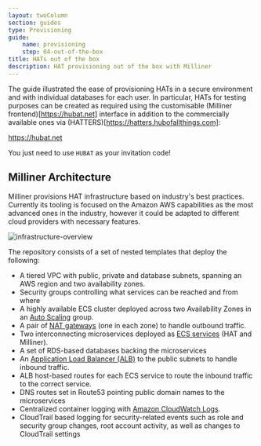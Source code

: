 ```yaml
---
layout: twoColumn
section: guides
type: Provisioning
guide: 
    name: provisioning
    step: 04-out-of-the-box
title: HATs out of the box
description: HAT provisioning out of the box with Milliner
---
```


The guide illustrated the ease of provisioning HATs in a secure environment and with individual databases for each user. In particular, HATs for testing purposes can be created as required using the customisable (Milliner frontend)[https://hubat.net] interface in addition to the commercially available ones via (HATTERS)[https://hatters.hubofallthings.com]:

https://hubat.net

You just need to use `HUBAT` as your invitation code!

## Milliner Architecture

Milliner provisions HAT infrastructure based on industry's best practices. Currently its tooling is focused on the Amazon AWS capabilities as the most advanced ones in the industry, however it could be adapted to different cloud providers with necessary features.

![infrastructure-overview](images/milliner-architecture.png)

The repository consists of a set of nested templates that deploy the following:

 - A tiered VPC with public, private and database subnets, spanning an AWS region and two availability zones.
 - Security groups controlling what services can be reached and from where
 - A highly available ECS cluster deployed across two Availability Zones in an [Auto Scaling](https://aws.amazon.com/autoscaling/) group.
 - A pair of [NAT gateways](http://docs.aws.amazon.com/AmazonVPC/latest/UserGuide/vpc-nat-gateway.html) (one in each zone) to handle outbound traffic.
 - Two interconnecting microservices deployed as [ECS services](http://docs.aws.amazon.com/AmazonECS/latest/developerguide/ecs_services.html) (HAT and Milliner).
 - A set of RDS-based databases backing the microservices 
 - An [Application Load Balancer (ALB)](https://aws.amazon.com/elasticloadbalancing/applicationloadbalancer/) to the public subnets to handle inbound traffic.
 - ALB host-based routes for each ECS service to route the inbound traffic to the correct service.
 - DNS routes set in Route53 pointing public domain names to the microservices
 - Centralized container logging with [Amazon CloudWatch Logs](http://docs.aws.amazon.com/AmazonCloudWatch/latest/logs/WhatIsCloudWatchLogs.html).
 - CloudTrail based logging for security-related events such as role and security group changes, root account activity, as well as changes to CloudTrail settings



